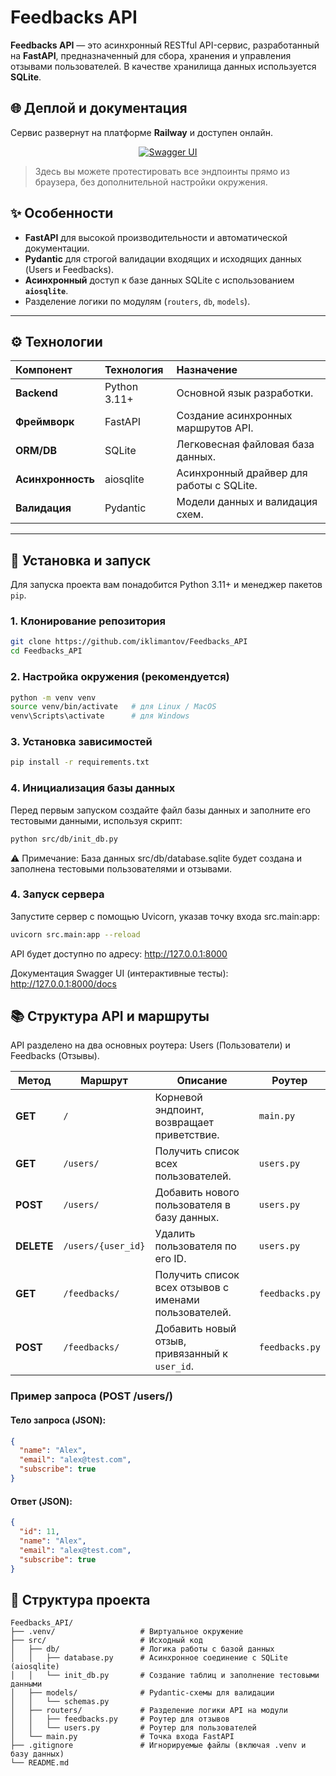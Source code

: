 # Feedbacks API

**Feedbacks API** — это асинхронный RESTful API-сервис, разработанный на **FastAPI**, предназначенный для сбора, хранения и управления отзывами пользователей. В качестве хранилища данных используется **SQLite**.


## 🌐 Деплой и документация
Сервис развернут на платформе **Railway** и доступен онлайн.

<p align="center">
  <a href="https://feedbacksapi-production.up.railway.app/docs" target="_blank">
    <img src="https://img.shields.io/badge/%20Открыть%20Swagger%20UI-0088ff?style=for-the-badge&logo=fastapi&logoColor=white" alt="Swagger UI">
  </a>
</p>

> Здесь вы можете протестировать все эндпоинты прямо из браузера, без дополнительной настройки окружения.

## ✨ Особенности

* **FastAPI** для высокой производительности и автоматической документации.
* **Pydantic** для строгой валидации входящих и исходящих данных (Users и Feedbacks).
* **Асинхронный** доступ к базе данных SQLite с использованием **`aiosqlite`**.
* Разделение логики по модулям (`routers`, `db`, `models`).

***

## ⚙️ Технологии

| Компонент | Технология | Назначение |
| :--- | :--- | :--- |
| **Backend** | Python 3.11+ | Основной язык разработки. |
| **Фреймворк** | FastAPI | Создание асинхронных маршрутов API. |
| **ORM/DB** | SQLite | Легковесная файловая база данных. |
| **Асинхронность** | aiosqlite | Асинхронный драйвер для работы с SQLite. |
| **Валидация** | Pydantic | Модели данных и валидация схем. |

***

## 🚀 Установка и запуск

Для запуска проекта вам понадобится Python 3.11+ и менеджер пакетов `pip`.

### 1. Клонирование репозитория

```bash
git clone https://github.com/iklimantov/Feedbacks_API
cd Feedbacks_API
```

### 2. Настройка окружения (рекомендуется)

```bash
python -m venv venv
source venv/bin/activate   # для Linux / MacOS
venv\Scripts\activate      # для Windows
```

### 3. Установка зависимостей
```bash
pip install -r requirements.txt
```


### 4. Инициализация базы данных

Перед первым запуском создайте файл базы данных и заполните его тестовыми данными, используя скрипт:

```bash
python src/db/init_db.py
```

⚠️ Примечание: База данных src/db/database.sqlite будет создана и заполнена тестовыми пользователями и отзывами.

### 4. Запуск сервера

Запустите сервер с помощью Uvicorn, указав точку входа src.main:app:
```bash
uvicorn src.main:app --reload
```

API будет доступно по адресу: http://127.0.0.1:8000

Документация Swagger UI (интерактивные тесты): http://127.0.0.1:8000/docs

## 📚 Структура API и маршруты

API разделено на два основных роутера: Users (Пользователи) и Feedbacks (Отзывы).

| Метод    | Маршрут            | Описание                                              | Роутер         |
|----------| ----------------- | ---------------------------------------------------- | -------------- |
| **GET** | `/`               | Корневой эндпоинт, возвращает приветствие.          | `main.py`      |
| **GET** | `/users/`         | Получить список всех пользователей.                 | `users.py`     |
| **POST** | `/users/`         | Добавить нового пользователя в базу данных.         | `users.py`     |
| **DELETE** | `/users/{user_id}`| Удалить пользователя по его ID.                     | `users.py`     |
| **GET** | `/feedbacks/`     | Получить список всех отзывов с именами пользователей.| `feedbacks.py` |
| **POST** | `/feedbacks/`     | Добавить новый отзыв, привязанный к `user_id`.      | `feedbacks.py` |


### Пример запроса (POST /users/)

#### Тело запроса (JSON):

```json
{
  "name": "Alex",
  "email": "alex@test.com",
  "subscribe": true
}
```
#### Ответ (JSON):
```json
{
  "id": 11,
  "name": "Alex",
  "email": "alex@test.com",
  "subscribe": true
}
```
## 📂 Структура проекта
```
Feedbacks_API/
├── .venv/                   # Виртуальное окружение
├── src/                     # Исходный код
│   ├── db/                  # Логика работы с базой данных
│   │   ├── database.py      # Асинхронное соединение с SQLite (aiosqlite)
│   │   └── init_db.py       # Создание таблиц и заполнение тестовыми данными
│   ├── models/              # Pydantic-схемы для валидации
│   │   └── schemas.py
│   ├── routers/             # Разделение логики API на модули
│   │   ├── feedbacks.py     # Роутер для отзывов
│   │   └── users.py         # Роутер для пользователей
│   └── main.py              # Точка входа FastAPI
├── .gitignore               # Игнорируемые файлы (включая .venv и базу данных)
└── README.md
```

